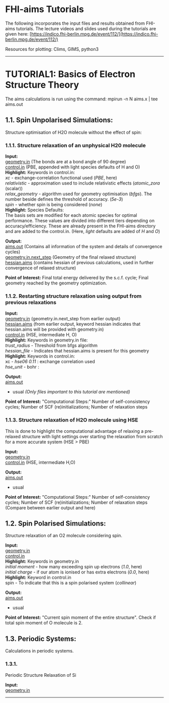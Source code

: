 
# FHI-aims Tutorials

The following incorporates the input files and results obtained from FHI-aims tutorials. The lecture videos and slides used during the tutorials are given here: [https://indico.fhi-berlin.mpg.de/event/112/](https://indico.fhi-berlin.mpg.de/event/112/)

Resources for plotting: Clims, GIMS, python3

***
# TUTORIAL1: Basics of Electron Structure Theory
The aims calculations is run using the command: mpirun -n N aims.x | tee aims.out

## 1.1. Spin Unpolarised Simulations:
Structure optimisation of H2O molecule without the effect of spin:

### 1.1.1. Structure relaxation of an unphysical H20 molecule

**Input:**<br/> 
[geometry.in](https://github.com/susmita-tripathy/fhi-aims_notes/tree/main/H2O/geometry.in) (The bonds are at a bond angle of 90 degree)<br/>
[control.in](https://github.com/susmita-tripathy/fhi-aims_notes/tree/main/H2O/control.in) (PBE, appended with light species defaults of H and O)<br/>
**Highlight:** Keywords in control.in:<br/> 
*xc* - exchange-correlation functional used (*PBE*, here)<br/>
*relativistic* - approximation used to include relativistic effects (*atomic_zora* (scalar))<br/>
*relax_geometry* - algorithm used for geometry optimisation (*bfgs*). The number beside defines the threshold of accuracy. (*5e-3*)<br/>
*spin* - whether spin is being considered (*none*)<br/>
**Highlight:** Species Defaults:<br/>
The basis sets are modified for each atomic species for optimal performance. These values are divided into different tiers depending on accuracy/efficiency. These are already present in the FHI-aims directory and are added to the control.in. (Here, *light* defaults are added of *H* and *O*)

**Output:**<br/> 
[aims.out](https://github.com/susmita-tripathy/fhi-aims_notes/tree/main/H2O/aims.out) (Contains all information of the system and details of convergence cycles)<br/>
[geometry.in.next_step](https://github.com/susmita-tripathy/fhi-aims_notes/tree/main/H2O/geometry.in.next_step) (Geometry of the final relaxed structure)<br/>
[hessian.aims](https://github.com/susmita-tripathy/fhi-aims_notes/tree/main/H2O/hessian.aims) (contains hessian of previous calculations, used in further convergence of relaxed structure)

**Point of Interest:** Final total energy delivered by the s.c.f. cycle; Final geometry reached by the geometry optimization.

### 1.1.2. Restarting structure relaxation using output from previous relaxations

**Input:**<br/>
[geometry.in](https://github.com/susmita-tripathy/fhi-aims_notes/tree/main/H2O_2/geometry.in) (geometry.in.next_step from earlier output)<br/>
[hessian.aims](https://github.com/susmita-tripathy/fhi-aims_notes/tree/main/H2O_2/hessian.aims) (from earlier output, keyword hessian indicates that hessian.aims will be provided with geometry.in)<br/>
[control.in](https://github.com/susmita-tripathy/fhi-aims_notes/tree/main/H2O_2/control.in) (HSE, intermediate H, O)<br/>
**Highlight:** Keywords in geometry.in file:<br/>
*trust_radius* - Threshold from bfgs algorithm<br/>
*hessian_file* - Indicates that hessian.aims is present for this geometry <br/>
**Highlight:** Keywords in control.in:<br/>
xc - *hse06 0.11* : exchange correlation used <br/> 
*hse_unit* - bohr : <br/>

**Output:**<br/>
[aims.out](https://github.com/susmita-tripathy/fhi-aims_notes/tree/main/H2O_2/aims.out)<br/>
+ usual *(Only files important to this tutorial are mentioned)*

**Point of Interest:** "Computational Steps:" Number of self-consistency cycles; Number of SCF (re)initializations; Number of relaxation steps

### 1.1.3. Structure relaxation of H2O molecule using HSE
This is done to highlight the computational advantage of relaxing a pre-relaxed structure with light settings over starting the relaxation from scratch for a more accurate system (HSE > PBE)

**Input:** <br/>
[geometry.in](https://github.com/susmita-tripathy/fhi-aims_notes/tree/main/H2O_3/geometry.in)<br/>
[control.in](https://github.com/susmita-tripathy/fhi-aims_notes/tree/main/H2O_3/control.in) (HSE, intermediate H,O)<br/>

**Output:** <br/>
[aims.out](https://github.com/susmita-tripathy/fhi-aims_notes/tree/main/H2O_3/aims.out)<br/>
+ usual 

**Point of Interest:** "Computational Steps:" Number of self-consistency cycles; Number of SCF (re)initializations; Number of relaxation steps (Compare between earlier output and here)  

## 1.2. Spin Polarised Simulations:
Structure relaxation of an O2 molecule considering spin.

**Input:**<br/>
[geometry.in](https://github.com/susmita-tripathy/fhi-aims_notes/blob/main/O2/geometry.in)<br/>
[control.in](https://github.com/susmita-tripathy/fhi-aims_notes/blob/main/O2/control.in)<br/>
**Highlight:** Keywords in geometry.in<br/>
*initial moment* - how many exceeding spin up electrons (*1.0*, here)<br/>
*initial charge* - if our atom is ionised or has extra electrons (*0.0*, here)<br/>
**Highlight:** Keyword in control.in<br/>
spin - To indicate that this is a spin polarised system (*collinear*)<br/>

**Output:**<br/>
[aims.out](https://github.com/susmita-tripathy/fhi-aims_notes/blob/main/O2/aims.out)<br/>
+ usual

**Point of Interest:** "Current spin moment of the entire structure". Check if total spin moment of O molecule is 2.

## 1.3. Periodic Systems:
Calculations in periodic systems.

### 1.3.1. 
Periodic Structure Relaxation of Si

**Input:**<br/>
[geometry.in]()




***


